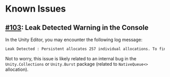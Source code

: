 # Known Issues

## [#103]: Leak Detected Warning in the Console

In the Unity Editor, you may encounter the following log message:

```bash
Leak Detected : Persistent allocates 257 individual allocations. To find out more please enable 'Jobs/LeakDetection/Full StackTraces' and reproduce the leak again.
```

Not to worry, this issue is likely related to an internal bug in the `Unity.Collections` or `Unity.Burst` package (related to `NativeQueue<>` allocation).

[#103]: https://github.com/andywiecko/BurstTriangulator/issues/103
